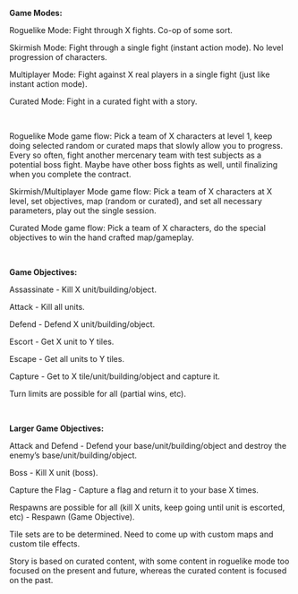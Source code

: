 **Game Modes:**

Roguelike Mode: Fight through X fights. Co-op of some sort.

Skirmish Mode: Fight through a single fight (instant action mode). No level progression of characters.

Multiplayer Mode: Fight against X real players in a single fight (just like instant action mode).

Curated Mode: Fight in a curated fight with a story.

<br>

Roguelike Mode game flow: Pick a team of X characters at level 1, keep doing selected random or curated maps that slowly allow you to progress. Every so often, fight another mercenary team with test subjects as a potential boss fight. Maybe have other boss fights as well, until finalizing when you complete the contract.

Skirmish/Multiplayer Mode game flow: Pick a team of X characters at X level, set objectives, map (random or curated), and set all necessary parameters, play out the single session.

Curated Mode game flow: Pick a team of X characters, do the special objectives to win the hand crafted map/gameplay.

<br>

**Game Objectives:**

Assassinate - Kill X unit/building/object.

Attack - Kill all units.

Defend - Defend X unit/building/object.

Escort - Get X unit to Y tiles.

Escape - Get all units to Y tiles.

Capture - Get to X tile/unit/building/object and capture it.

Turn limits are possible for all (partial wins, etc).

<br>

**Larger Game Objectives:**

Attack and Defend - Defend your base/unit/building/object and destroy the enemy’s base/unit/building/object.

Boss - Kill X unit (boss).

Capture the Flag - Capture a flag and return it to your base X times.

Respawns are possible for all (kill X units, keep going until unit is escorted, etc) - Respawn (Game Objective).

Tile sets are to be determined. Need to come up with custom maps and custom tile effects. 

Story is based on curated content, with some content in roguelike mode too focused on the present and future, whereas the curated content is focused on the past.

<br>
